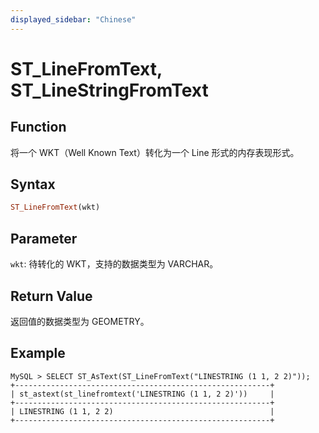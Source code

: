 ```yaml
---
displayed_sidebar: "Chinese"
---
```


# ST_LineFromText, ST_LineStringFromText

## Function

将一个 WKT（Well Known Text）转化为一个 Line 形式的内存表现形式。

## Syntax

```Haskell
ST_LineFromText(wkt)
```

## Parameter

`wkt`: 待转化的 WKT，支持的数据类型为 VARCHAR。

## Return Value

返回值的数据类型为 GEOMETRY。

## Example

```Plain Text
MySQL > SELECT ST_AsText(ST_LineFromText("LINESTRING (1 1, 2 2)"));
+---------------------------------------------------------+
| st_astext(st_linefromtext('LINESTRING (1 1, 2 2)'))     |
+---------------------------------------------------------+
| LINESTRING (1 1, 2 2)                                   |
+---------------------------------------------------------+
```